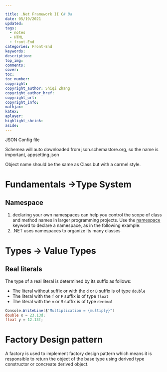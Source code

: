 ```yaml
---

title: .Net Framework II C# Ba
date: 05/19/2021
updated: 
tags: 
  - notes
  - HTML
  - front-End
categories: Front-End
keywords: 
description: 
top_img: 
comments: 
cover: 
toc: 
toc_number: 
copyright:
copyright_author: Shiqi Zhang
copyright_author_href:
copyright_url:
copyright_info:
mathjax:
katex:
aplayer:
highlight_shrink:
aside:
---
```


JSON Config file

Schemea will auto downloaded from json.schemastore.org, so the name is important, appsetting.json

Object name should be the same as Class but with a carmel style. 

# Fundamentals ->Type System

## Namespace

1. declaring your own namespaces can help you control the scope of class and method names in larger programming projects. Use the [namespace](https://docs.microsoft.com/en-us/dotnet/csharp/language-reference/keywords/namespace) keyword to declare a namespace, as in the following example:
2. .NET uses namespaces to organize its many classes

# Types -> Value Types

## Real literals

The type of a real literal is determined by its suffix as follows:

- The literal without suffix or with the `d` or `D` suffix is of type `double`
- The literal with the `f` or `F` suffix is of type `float`
- The literal with the `m` or `M` suffix is of type `decimal`

```c#
Console.WriteLine($"Multiplication = {multiply}")
double x = 23.13d;
float y = 12.13f; 
```

# Factory Design pattern

A factory is used to implement factory design pattern which means it is responsible to return the object of the base type using derived type constructor or concreate derived object. 
